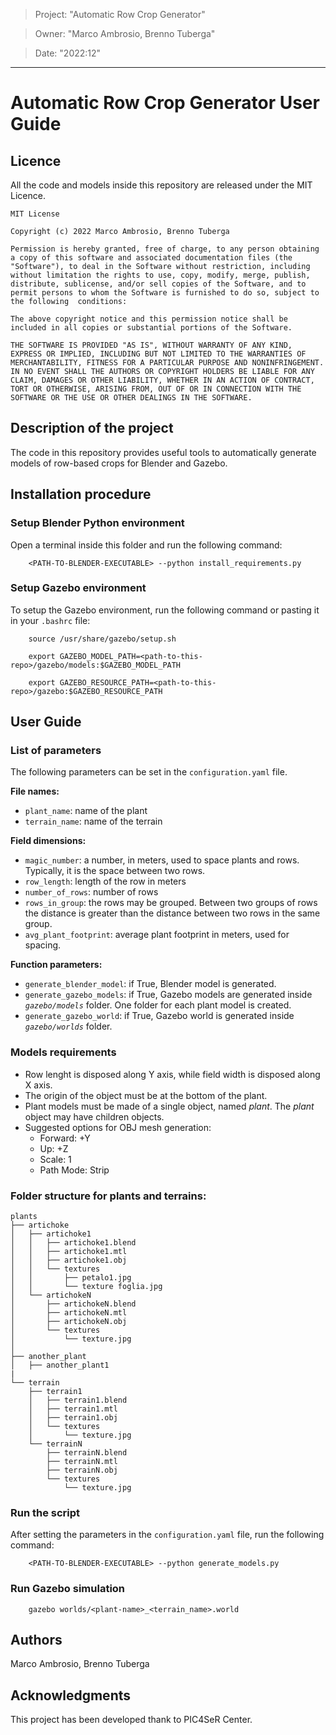 > Project: "Automatic Row Crop Generator"

> Owner: "Marco Ambrosio, Brenno Tuberga" 

> Date: "2022:12" 

---

# Automatic Row Crop Generator User Guide

## Licence 

All the code and models inside this repository are released under the MIT Licence.

```
MIT License

Copyright (c) 2022 Marco Ambrosio, Brenno Tuberga

Permission is hereby granted, free of charge, to any person obtaining a copy of this software and associated documentation files (the "Software"), to deal in the Software without restriction, including without limitation the rights to use, copy, modify, merge, publish, distribute, sublicense, and/or sell copies of the Software, and to permit persons to whom the Software is furnished to do so, subject to the following  conditions:

The above copyright notice and this permission notice shall be included in all copies or substantial portions of the Software.

THE SOFTWARE IS PROVIDED "AS IS", WITHOUT WARRANTY OF ANY KIND, EXPRESS OR IMPLIED, INCLUDING BUT NOT LIMITED TO THE WARRANTIES OF MERCHANTABILITY, FITNESS FOR A PARTICULAR PURPOSE AND NONINFRINGEMENT. IN NO EVENT SHALL THE AUTHORS OR COPYRIGHT HOLDERS BE LIABLE FOR ANY CLAIM, DAMAGES OR OTHER LIABILITY, WHETHER IN AN ACTION OF CONTRACT, TORT OR OTHERWISE, ARISING FROM, OUT OF OR IN CONNECTION WITH THE SOFTWARE OR THE USE OR OTHER DEALINGS IN THE SOFTWARE.
```

## Description of the project

The code in this repository provides useful tools to automatically generate models of row-based crops for Blender and Gazebo.

## Installation procedure

### Setup Blender Python environment

Open a terminal inside this folder and run the following command:

``` 
    <PATH-TO-BLENDER-EXECUTABLE> --python install_requirements.py 
```

### Setup Gazebo environment

To setup the Gazebo environment, run the following command or pasting it in your `.bashrc` file:

```
    source /usr/share/gazebo/setup.sh 

    export GAZEBO_MODEL_PATH=<path-to-this-repo>/gazebo/models:$GAZEBO_MODEL_PATH

    export GAZEBO_RESOURCE_PATH=<path-to-this-repo>/gazebo:$GAZEBO_RESOURCE_PATH 
```
## User Guide

### List of parameters

The following parameters can be set in the `configuration.yaml` file.

__File names:__

- `plant_name`: name of the plant
- `terrain_name`: name of the terrain

__Field dimensions:__

- `magic_number`: a number, in meters, used to space plants and rows. Typically, it is the space between two rows.
- `row_length`: length of the row in meters
- `number_of_rows`: number of rows
- `rows_in_group`: the rows may be grouped. Between two groups of rows the distance is greater than the distance between two rows in the same group.
- `avg_plant_footprint`: average plant footprint in meters, used for spacing.


__Function parameters:__

- `generate_blender_model`: if True, Blender model is generated.
- `generate_gazebo_models`: if True, Gazebo models are generated inside _`gazebo/models`_ folder. One folder for each plant model is created.
- `generate_gazebo_world`: if True, Gazebo world is generated inside _`gazebo/worlds`_ folder.

### Models requirements
- Row lenght is disposed along Y axis, while field width is disposed along X axis.
- The origin of the object must be at the bottom of the plant.
- Plant models must be made of a single object, named _plant_. The _plant_ object may have children objects.
- Suggested options for OBJ mesh generation:
    - Forward: +Y
    - Up: +Z
    - Scale: 1
    - Path Mode: Strip
    

### Folder structure for plants and terrains:

```
plants
├── artichoke
│   ├── artichoke1
│   │   ├── artichoke1.blend
│   │   ├── artichoke1.mtl
│   │   ├── artichoke1.obj
│   │   └── textures
│   │       ├── petalo1.jpg
│   │       └── texture foglia.jpg
│   └── artichokeN
│       ├── artichokeN.blend
│       ├── artichokeN.mtl
│       ├── artichokeN.obj
│       └── textures
│           └── texture.jpg
│
├── another_plant
│   ├── another_plant1
|
└── terrain
    ├── terrain1
    │   ├── terrain1.blend
    │   ├── terrain1.mtl
    │   ├── terrain1.obj
    │   └── textures
    │       └── texture.jpg
    └── terrainN
        ├── terrainN.blend
        ├── terrainN.mtl
        ├── terrainN.obj
        └── textures
            └── texture.jpg
```


### Run the script

After setting the parameters in the `configuration.yaml` file, run the following command:

```
    <PATH-TO-BLENDER-EXECUTABLE> --python generate_models.py 
```

### Run Gazebo simulation

```
    gazebo worlds/<plant-name>_<terrain_name>.world 
```


## Authors

Marco Ambrosio, Brenno Tuberga

## Acknowledgments

This project has been developed thank to PIC4SeR Center.
